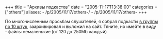 +++
title = "Архивы подкастов"
date = "2005-11-17T13:38:00"
categories = ["others"]
aliases:
    - /p/2005/11/17/others-/
    - /p/2005/11/17/others-
+++


По многочисленным просьбам слушателей, я собрал подкасты <a href="http://podcast.umputun.com/arhivyi-v-zipah/">в группы по 10 штук</a>, заархивировал и выложил на сайт. Тяните, но имейте в виду - файлы немаленькие (от 120 до 250Mb каждый)